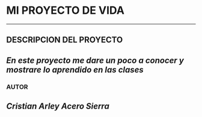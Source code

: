 #  MI PROYECTO DE VIDA
---
##  DESCRIPCION DEL PROYECTO
  *En este proyecto me dare un poco a conocer y mostrare lo aprendido en las clases*
---
###  AUTOR
*Cristian Arley Acero Sierra*
---


